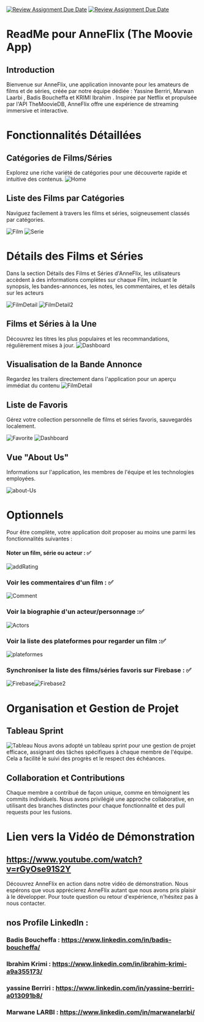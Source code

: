 [![Review Assignment Due Date](https://classroom.github.com/assets/deadline-readme-button-24ddc0f5d75046c5622901739e7c5dd533143b0c8e959d652212380cedb1ea36.svg)](https://classroom.github.com/a/I4c0DUx4)
[![Review Assignment Due Date](https://classroom.github.com/assets/deadline-readme-button-24ddc0f5d75046c5622901739e7c5dd533143b0c8e959d652212380cedb1ea36.svg)](https://classroom.github.com/a/I4c0DUx4)
# ReadMe pour AnneFlix (The Moovie App)

## Introduction
Bienvenue sur AnneFlix, une application innovante pour les amateurs de films et de séries, créée par notre équipe dédiée : Yassine Berriri, Marwan Laarbi , Badis Boucheffa et  KRIMI Ibrahim . Inspirée par Netflix et propulsée par l'API TheMoovieDB, AnneFlix offre une expérience de streaming immersive et interactive.

# Fonctionnalités Détaillées

## Catégories de Films/Séries
Explorez une riche variété de catégories pour une découverte rapide et intuitive des contenus.
![Home](https://github.com/MBDS-2023-2024/mini-projet-ibrahim-yassine-badis-marwan/assets/96066061/8d5a6189-87a9-4ae7-9aaa-d3d60b98dd94)

## Liste des Films par Catégories 
Naviguez facilement à travers les films et séries, soigneusement classés par catégories.

![Film](https://github.com/MBDS-2023-2024/mini-projet-ibrahim-yassine-badis-marwan/assets/96066061/e3da6ca2-8607-4fe6-b794-5d2405da2b7d)
![Serie](https://github.com/MBDS-2023-2024/mini-projet-ibrahim-yassine-badis-marwan/assets/96066061/2335bb74-4ec6-4661-a924-38e7cdbb12ef)

# Détails des Films et Séries
Dans la section Détails des Films et Séries d'AnneFlix, les utilisateurs accèdent à des informations complètes sur chaque Film, incluant le synopsis, les bandes-annonces, les notes, les commentaires, et les détails sur les acteurs

![FilmDetail](https://github.com/MBDS-2023-2024/mini-projet-ibrahim-yassine-badis-marwan/assets/96066061/ff157bc1-32cb-41a7-9ce1-4b65f5c3a4aa)
![FilmDetail2](https://github.com/MBDS-2023-2024/mini-projet-ibrahim-yassine-badis-marwan/assets/96066061/33fdfb77-87c1-477f-aa05-9c799fc4cd57)

## Films et Séries à la Une
Découvrez les titres les plus populaires et les recommandations, régulièrement mises à jour.
![Dashboard](https://github.com/MBDS-2023-2024/mini-projet-ibrahim-yassine-badis-marwan/assets/96066061/8006d37c-9973-412c-a825-f1ec730ae021)

## Visualisation de la Bande Annonce
Regardez les trailers directement dans l'application pour un aperçu immédiat du contenu
![FilmDetail](https://github.com/MBDS-2023-2024/mini-projet-ibrahim-yassine-badis-marwan/assets/96066061/99c8e0c9-0b58-42b8-a521-5d965c7a69e8)

## Liste de Favoris
Gérez votre collection personnelle de films et séries favoris, sauvegardés localement.

![Favorite](https://github.com/MBDS-2023-2024/mini-projet-ibrahim-yassine-badis-marwan/assets/96066061/1c6b76bc-ad53-441f-a8f0-eafff910370d)
![Dashboard](https://github.com/MBDS-2023-2024/mini-projet-ibrahim-yassine-badis-marwan/assets/96066061/74c7ee89-84f7-4fe1-879d-93e4e6a392b2)

## Vue "About Us"
Informations sur l'application, les membres de l'équipe et les technologies employées.

![about-Us](https://github.com/MBDS-2023-2024/mini-projet-ibrahim-yassine-badis-marwan/assets/96066061/c8b00304-f3e9-41cc-92bc-85b916766fee)


# Optionnels
Pour être complète, votre application doit proposer au moins une parmi les fonctionnalités suivantes :

#### Noter un film, série ou acteur : ✅ 
![addRating](https://github.com/MBDS-2023-2024/mini-projet-ibrahim-yassine-badis-marwan/assets/96066061/2de02200-9a3d-4e78-ad17-f9f0518f9b1a)

### Voir les commentaires d'un film : ✅

![Comment](https://github.com/MBDS-2023-2024/mini-projet-ibrahim-yassine-badis-marwan/assets/96066061/53d340bf-c32a-4893-9cea-42caba654336)

### Voir la biographie d'un acteur/personnage :✅

![Actors](https://github.com/MBDS-2023-2024/mini-projet-ibrahim-yassine-badis-marwan/assets/96066061/a37e57c2-dde2-4b82-b087-962ac921de4a)

### Voir la liste des plateformes pour regarder un film :✅

![plateformes](https://github.com/MBDS-2023-2024/mini-projet-ibrahim-yassine-badis-marwan/assets/96066061/05a48457-44b5-4301-8abe-40053cbc322b)

### Synchroniser la liste des films/séries favoris sur Firebase : ✅
![Firebase](https://github.com/MBDS-2023-2024/mini-projet-ibrahim-yassine-badis-marwan/assets/96066061/32e41bcd-6796-41c0-a5c4-9fbcc7271db5)![Firebase2](https://github.com/MBDS-2023-2024/mini-projet-ibrahim-yassine-badis-marwan/assets/96066061/db9e2e62-f32f-4629-af77-e0ab90439f38)



# Organisation et Gestion de Projet

## Tableau Sprint

![Tableau](https://github.com/MBDS-2023-2024/mini-projet-ibrahim-yassine-badis-marwan/assets/96066061/fcc6d24e-a647-4486-b885-ec17ae2413cf)
Nous avons adopté un tableau sprint pour une gestion de projet efficace, assignant des tâches spécifiques à chaque membre de l'équipe. Cela a facilité le suivi des progrès et le respect des échéances.

## Collaboration et Contributions
Chaque membre a contribué de façon unique, comme en témoignent les commits individuels. Nous avons privilégié une approche collaborative, en utilisant des branches distinctes pour chaque fonctionnalité et des pull requests pour les fusions. 

# Lien vers la Vidéo de Démonstration

## https://www.youtube.com/watch?v=rGyOse91S2Y

Découvrez AnneFlix en action dans notre vidéo de démonstration.
Nous espérons que vous apprécierez AnneFlix autant que nous avons pris plaisir à le développer. Pour toute question ou retour d'expérience, n'hésitez pas à nous contacter.

## nos Profile LinkedIn : 
### Badis Boucheffa : https://www.linkedin.com/in/badis-boucheffa/
### Ibrahim Krimi : https://www.linkedin.com/in/ibrahim-krimi-a9a355173/ 
### yassine Berriri : https://www.linkedin.com/in/yassine-berriri-a013091b8/ 
### Marwane LARBI : https://www.linkedin.com/in/marwanelarbi/ 


